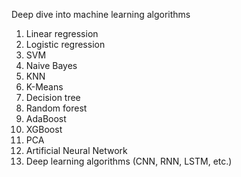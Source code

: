 Deep dive into machine learning algorithms

1. Linear regression
2. Logistic regression
3. SVM
4. Naive Bayes
5. KNN
6. K-Means
7. Decision tree
8. Random forest
9. AdaBoost
10. XGBoost
11. PCA
12. Artificial Neural Network
13. Deep learning algorithms (CNN, RNN, LSTM, etc.)